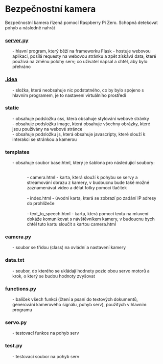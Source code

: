 <h1> Bezpečnostní kamera </h1> 

Bezpečnostní kamera řízená pomocí Raspberry Pi Zero. Schopná detekovat pohyb a následně nahrát

<a href="server.py"><h3>server.py</h2></a>
 <ol>- hlavní program, který běží na frameworku Flask - hostuje webovou aplikaci, posílá requesty na webovou stránku a zpět získává data, které používá na změnu polohy serv; co uživatel napsal a chtěl, aby bylo přehráno</ol>

<a href="idea"><h3>.idea</h3></a>
<ol>- složka, která neobsahuje nic podstatného, co by bylo spojeno s hlavním programem, je to nastavení virtuálního prostředí</ol>

<h3>static</h3>

<ol>
- obsahuje podsložku css, která obsahuje stylování webové stránky<br>
- obsahuje podsložku image, která obsahuje všechny obrázky, které jsou používány na webové stránce<br>
- obsahuje podsložku js, která obsahuje javascripty, které slouží k interakci se stránkou a kamerou
</ol>


<h3>templates</h3>

<ol>
- obsahuje soubor base.html, který je šablona pro následující soubory:<br><br>
 <ol><ol>
- camera.html - karta, která slouží k pohybu se servy a streamování obrazu z kamery, v budoucnu bude také možné zaznamenávat video a dělat fotky pomocí tlačítek<br><br>
- index.html - úvodní karta, která se zobrazí po zadání IP adresy do prohlížeče<br><br>
- text_to_speech.html - karta, která pomocí textu na mluvení dokáže komunikovat s návštěvníkem kamery, v budoucnu bych chtěl tuto kartu sloučit s kartou camera.html
 </ol></ol>
</ol>


<h3>camera.py</h3>
<ol>- soubor se třídou (class) na ovládní a nastavení kamery</ol>          
          
<h3>data.txt</h3> 
<ol>
- soubor, do kterého se ukládají hodnoty pozic obou servo motorů a krok, o který se budou hodnoty zvyšovat
</ol>

<h3>functions.py</h3> 
<ol>
- balíček všech funkcí (čtení a psaní do textových dokumentů, generování kamerového signálu, pohyb serv), použitých v hlavním programu
</ol>

<h3>servo.py</h3>
<ol>
- testovací funkce na pohyb serv
</ol>

<h3>test.py</h3> 
<ol>
- testovací soubor na pohyb serv
</ol>
